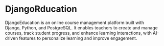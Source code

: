 # DjangoRducation
DjangoEducation is an online course management platform built with Django, Python, and PostgreSQL. It enables teachers to create and manage courses, track student progress, and enhance learning interactions, with AI-driven features to personalize learning and improve engagement.

